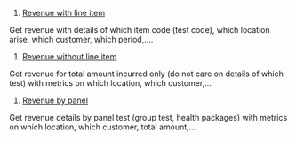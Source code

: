 1. [Revenue with line item](https://5574610.app.netsuite.com/app/common/search/searchresults.nl?searchid=1737&whence=)
 <p>Get revenue with details of which item code (test code), which location arise, which customer, which period,....</p>

1. [Revenue without line item](https://5574610.app.netsuite.com/app/common/search/searchresults.nl?searchid=1629&whence=) 
 <p>Get revenue for total amount incurred only (do not care on details of which test) with metrics on which location, which customer,...</p>

1. [Revenue by panel](https://5574610.app.netsuite.com/app/common/search/searchresults.nl?searchid=2188&whence=)
 <p>Get revenue details by panel test (group test, health packages) with metrics on which location, which customer, total amount,...</p>
